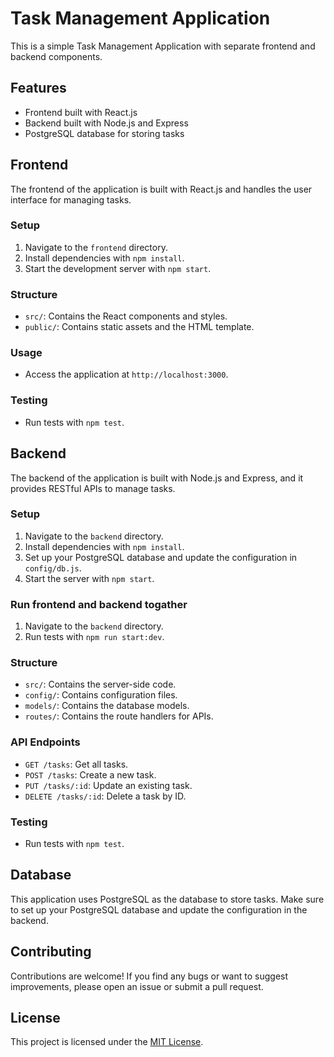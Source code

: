 # Task Management Application

This is a simple Task Management Application with separate frontend and backend components.

## Features

- Frontend built with React.js
- Backend built with Node.js and Express
- PostgreSQL database for storing tasks

## Frontend

The frontend of the application is built with React.js and handles the user interface for managing tasks.

### Setup

1. Navigate to the `frontend` directory.
2. Install dependencies with `npm install`.
3. Start the development server with `npm start`.

### Structure

- `src/`: Contains the React components and styles.
- `public/`: Contains static assets and the HTML template.

### Usage

- Access the application at `http://localhost:3000`.

### Testing

- Run tests with `npm test`.

## Backend

The backend of the application is built with Node.js and Express, and it provides RESTful APIs to manage tasks.

### Setup

1. Navigate to the `backend` directory.
2. Install dependencies with `npm install`.
3. Set up your PostgreSQL database and update the configuration in `config/db.js`.
4. Start the server with `npm start`.

### Run frontend and backend togather

1. Navigate to the `backend` directory.
2. Run tests with `npm run start:dev`.


### Structure

- `src/`: Contains the server-side code.
- `config/`: Contains configuration files.
- `models/`: Contains the database models.
- `routes/`: Contains the route handlers for APIs.

### API Endpoints

- `GET /tasks`: Get all tasks.
- `POST /tasks`: Create a new task.
- `PUT /tasks/:id`: Update an existing task.
- `DELETE /tasks/:id`: Delete a task by ID.

### Testing

- Run tests with `npm test`.

## Database

This application uses PostgreSQL as the database to store tasks. Make sure to set up your PostgreSQL database and update the configuration in the backend.

## Contributing

Contributions are welcome! If you find any bugs or want to suggest improvements, please open an issue or submit a pull request.

## License

This project is licensed under the [MIT License](LICENSE).
